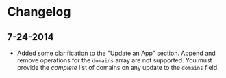 # Changelog

## 7-24-2014
    
  - Added some clarification to the "Update an App" section. Append and remove
    operations for the `domains` array are not supported. You must provide the
    *complete* list of domains on any update to the `domains` field.

